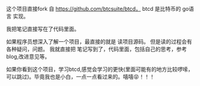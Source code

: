 这个项目直接fork 自 https://github.com/btcsuite/btcd，  btcd 是比特币的 go语言 实现。

我把笔记直接写在了代码里面。

如果程序员想深入了解一个项目，最直接的就是 读项目源码。
但是读的过程会有各种疑问，问题。
我就直接把 笔记写到了，代码里面，包括自己的思考，参考blog,改进意见等。

如果你看到这个项目，学习btcd,感觉会学习的更快(里面可能有的地方比较啰嗦，可以跳过)。毕竟我也是小白，一点一点看过来的。嘻嘻😝！！！
